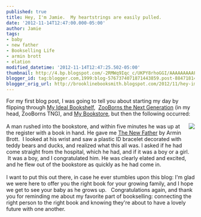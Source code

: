 ```yaml
---
published: true
title: Hey, I'm Jamie.  My heartstrings are easily pulled.
date: '2012-11-14T12:47:00.000-05:00'
author: Jamie
tags:
- baby
- new father
- Bookselling Life
- armin brott
- elation
modified_datetime: '2012-11-14T12:47:25.502-05:00'
thumbnail: http://4.bp.blogspot.com/-2RMWq9Iqc_c/UKPY8rhoGGI/AAAAAAAAAF0/-jevfiOYKUE/s72-c/blog_newfather.jpg
blogger_id: tag:blogger.com,1999:blog-5767374071871443859.post-8847181427678621016
blogger_orig_url: http://brooklinebooksmith.blogspot.com/2012/11/hey-im-jamie-my-heartstrings-are-easily.html
---
```


For my first blog post, I was going to tell you about starting my day by flipping through&nbsp;<a href="http://www.brooklinebooksmith-shop.com/book/9780316200905" target="_blank">My Ideal Bookshelf</a>,&nbsp;&nbsp;<a href="http://www.brooklinebooksmith-shop.com/book/9781451661613" target="_blank">ZooBorns the Next Generation</a>&nbsp;(in my head, ZooBorns TNG), and&nbsp;<a href="http://www.brooklinebooksmith-shop.com/book/9781579129101" target="_blank">My Bookstore</a>, but then the following occurred:<br /><br /><a href="http://4.bp.blogspot.com/-2RMWq9Iqc_c/UKPY8rhoGGI/AAAAAAAAAF0/-jevfiOYKUE/s1600/blog_newfather.jpg" imageanchor="1" style="clear: right; float: right; margin-bottom: 1em; margin-left: 1em;"><img border="0" src="http://4.bp.blogspot.com/-2RMWq9Iqc_c/UKPY8rhoGGI/AAAAAAAAAF0/-jevfiOYKUE/s1600/blog_newfather.jpg" /></a>A man rushed into the bookstore, and within five minutes he was up at the register with a book in hand. He gave me&nbsp;<a href="http://www.brooklinebooksmith-shop.com/book/9780789208156" target="_blank">The New Father</a>&nbsp;by Armin Brott. &nbsp;I looked at his wrist and saw a plastic ID bracelet decorated with teddy bears and ducks, and realized what this all was. I asked if he had come straight from the hospital, which he had, and if it was a boy or a girl. &nbsp;It was a boy, and I congratulated him. He was clearly elated and excited, and he flew out of the bookstore as quickly as he had come in. <br /><br />I want to put this out there, in case he ever stumbles upon this blog: I'm glad we were here to offer you the right book for your growing family, and I hope we get to see your baby as he grows up. &nbsp;&nbsp;Congratulations again, and thank you for reminding me about my favorite part of bookselling: connecting the right person to the right book and knowing they're about to have a lovely future with one another. 